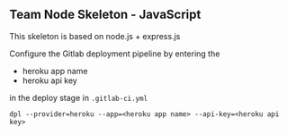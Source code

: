 Team Node Skeleton - JavaScript
-
This skeleton is based on node.js + express.js

Configure the Gitlab deployment pipeline by entering the
- heroku app name
- heroku api key 

in the deploy stage in `.gitlab-ci.yml`
```
dpl --provider=heroku --app=<heroku app name> --api-key=<heroku api key>
``` 
